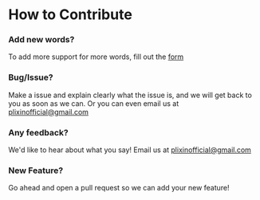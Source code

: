# How to Contribute
### Add new words?
To add more support for more words, fill out the [form](https://forms.gle/cCwuWSkNXt8ZMjyZ9)
### Bug/Issue? 
Make a issue and explain clearly what the issue is, and we will get back to you as soon as we can. Or you can even email us at plixinofficial@gmail.com
### Any feedback?
We'd like to hear about what you say! Email us at plixinofficial@gmail.com
### New Feature?
Go ahead and open a pull request so we can add your new feature!
